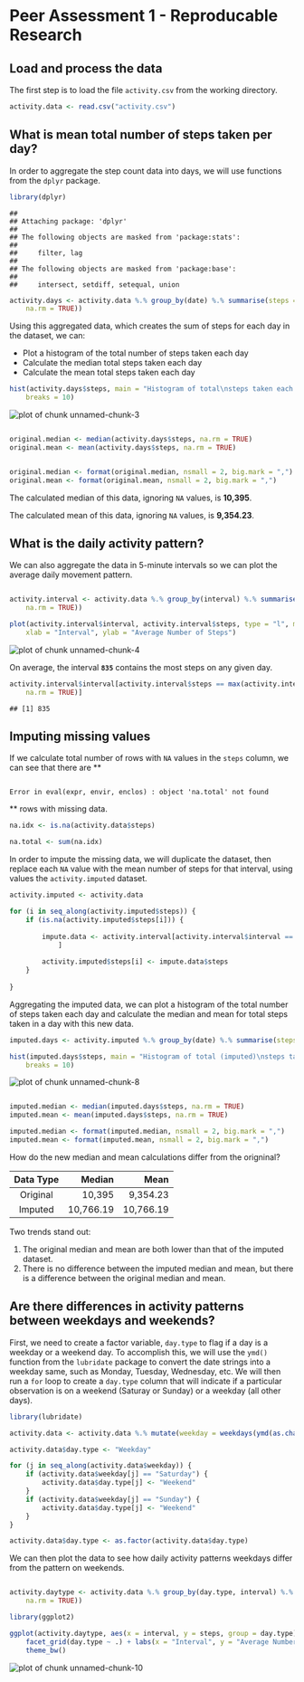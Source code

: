 Peer Assessment 1 - Reproducable Research
========================================================


## Load and process the data

The first step is to load the file `activity.csv` from the working directory.


```r
activity.data <- read.csv("activity.csv")
```



## What is mean total number of steps taken per day?

In order to aggregate the step count data into days, we will use functions from the `dplyr` package.


```r
library(dplyr)
```

```
## 
## Attaching package: 'dplyr'
## 
## The following objects are masked from 'package:stats':
## 
##     filter, lag
## 
## The following objects are masked from 'package:base':
## 
##     intersect, setdiff, setequal, union
```

```r
activity.days <- activity.data %.% group_by(date) %.% summarise(steps = sum(steps, 
    na.rm = TRUE))
```


Using this aggregated data, which creates the sum of steps for each day in the dataset, we can:

* Plot a histogram of the total number of steps taken each day  
* Calculate the median total steps taken each day
* Calculate the mean total steps taken each day


```r
hist(activity.days$steps, main = "Histogram of total\nsteps taken each day", 
    breaks = 10)
```

![plot of chunk unnamed-chunk-3](figure/unnamed-chunk-3.png) 

```r

original.median <- median(activity.days$steps, na.rm = TRUE)
original.mean <- mean(activity.days$steps, na.rm = TRUE)


original.median <- format(original.median, nsmall = 2, big.mark = ",")
original.mean <- format(original.mean, nsmall = 2, big.mark = ",")
```


The calculated median of this data, ignoring `NA` values, is **10,395**.

The calculated mean of this data, ignoring `NA` values, is **9,354.23**.

## What is the daily activity pattern?

We can also aggregate the data in 5-minute intervals so we can plot the average daily movement pattern.


```r

activity.interval <- activity.data %.% group_by(interval) %.% summarise(steps = mean(steps, 
    na.rm = TRUE))

plot(activity.interval$interval, activity.interval$steps, type = "l", main = "Average Steps by 5 Minute Interval", 
    xlab = "Interval", ylab = "Average Number of Steps")
```

![plot of chunk unnamed-chunk-4](figure/unnamed-chunk-4.png) 


On average, the interval **`835`** contains the most steps on any given day.


```r
activity.interval$interval[activity.interval$steps == max(activity.interval$steps, 
    na.rm = TRUE)]
```

```
## [1] 835
```


## Imputing missing values

If we calculate total number of rows with `NA` values in the `steps` column, we can see that there are **

```

Error in eval(expr, envir, enclos) : object 'na.total' not found

```

** rows with missing data.

```r
na.idx <- is.na(activity.data$steps)

na.total <- sum(na.idx)
```


In order to impute the missing data, we will duplicate the dataset, then replace each `NA` value with the mean number of steps for that interval, using values the `activity.imputed` dataset.


```r
activity.imputed <- activity.data

for (i in seq_along(activity.imputed$steps)) {
    if (is.na(activity.imputed$steps[i])) {
        
        impute.data <- activity.interval[activity.interval$interval == activity.imputed$interval[i], 
            ]
        
        activity.imputed$steps[i] <- impute.data$steps
    }
    
}
```


Aggregating the imputed data, we can plot a histogram of the total number of steps taken each day and calculate the median and mean for total steps taken in a day with this new data.


```r
imputed.days <- activity.imputed %.% group_by(date) %.% summarise(steps = sum(steps))

hist(imputed.days$steps, main = "Histogram of total (imputed)\nsteps taken each day", 
    breaks = 10)
```

![plot of chunk unnamed-chunk-8](figure/unnamed-chunk-8.png) 

```r

imputed.median <- median(imputed.days$steps, na.rm = TRUE)
imputed.mean <- mean(imputed.days$steps, na.rm = TRUE)

imputed.median <- format(imputed.median, nsmall = 2, big.mark = ",")
imputed.mean <- format(imputed.mean, nsmall = 2, big.mark = ",")
```


How do the new median and mean calculations differ from the origninal?

| Data Type | Median | Mean |
|:------:|------:|-----:|
|Original| 10,395 | 9,354.23|
|Imputed| 10,766.19 | 10,766.19|

Two trends stand out:

1. The original median and mean are both lower than that of the imputed dataset.
2. There is no difference between the imputed median and mean, but there is a difference between the original median and mean.

## Are there differences in activity patterns between weekdays and weekends?

First, we need to create a factor variable, `day.type` to flag if a day is a weekday or a weekend day. To accomplish this, we will use the `ymd()` function from the `lubridate` package to convert the date strings into a weekday same, such as Monday, Tuesday, Wednesday, etc. We will then run a `for` loop to create a `day.type` column that will indicate if a particular observation is on a weekend (Saturay or Sunday) or a weekday (all other days).


```r
library(lubridate)

activity.data <- activity.data %.% mutate(weekday = weekdays(ymd(as.character(date))))

activity.data$day.type <- "Weekday"

for (j in seq_along(activity.data$weekday)) {
    if (activity.data$weekday[j] == "Saturday") {
        activity.data$day.type[j] <- "Weekend"
    }
    if (activity.data$weekday[j] == "Sunday") {
        activity.data$day.type[j] <- "Weekend"
    }
}

activity.data$day.type <- as.factor(activity.data$day.type)
```


We can then plot the data to see how daily activity patterns weekdays differ from the pattern on weekends.


```r

activity.daytype <- activity.data %.% group_by(day.type, interval) %.% summarise(steps = mean(steps, 
    na.rm = TRUE))

library(ggplot2)

ggplot(activity.daytype, aes(x = interval, y = steps, group = day.type)) + geom_line() + 
    facet_grid(day.type ~ .) + labs(x = "Interval", y = "Average Number of Steps") + 
    theme_bw()
```

![plot of chunk unnamed-chunk-10](figure/unnamed-chunk-10.png) 

